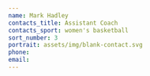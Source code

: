 ```yaml
---
name: Mark Hadley
contacts_title: Assistant Coach
contacts_sport: women's basketball
sort_number: 3
portrait: assets/img/blank-contact.svg
phone:
email:
---
```


